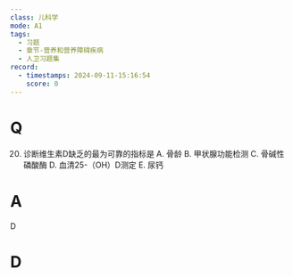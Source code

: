 ```yaml
---
class: 儿科学
mode: A1
tags:
  - 习题
  - 章节-营养和营养障碍疾病
  - 人卫习题集
record:
  - timestamps: 2024-09-11-15:16:54
    score: 0
---
```


# Q

20. 诊断维生素D缺乏的最为可靠的指标是
A. 骨龄
B. 甲状腺功能检测
C. 骨碱性磷酸酶
D. 血清25-（OH）D测定
E. 尿钙
# A
D
# D

